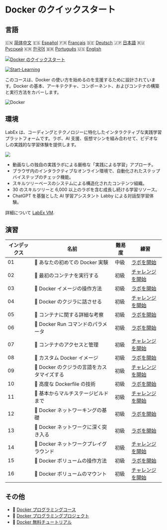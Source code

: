 # Docker のクイックスタート

## 言語

🇨🇳 [简体中文](README_zh.md) 🇪🇸 [Español](README_es.md) 🇫🇷 [Français](README_fr.md) 🇩🇪 [Deutsch](README_de.md) 🇯🇵 [日本語](README_ja.md) 🇷🇺 [Русский](README_ru.md) 🇰🇷 [한국어](README_ko.md) 🇧🇷 [Português](README_pt.md) 🇺🇸 [English](README.md) 

[![Docker のクイックスタート](https://cover-creator.labex.io/quick-start-with-docker.png?lang=ja)](https://labex.io/ja/courses/quick-start-with-docker)

[![Start-Learning](https://img.shields.io/badge/Start-Learning-whitesmoke?style=for-the-badge)](https://labex.io/ja/courses/quick-start-with-docker)

このコースは、Docker の使い方を始めるのを支援するために設計されています。Docker の基本、アーキテクチャ、コンポーネント、およびコンテナの構築と実行方法をカバーします。

![Docker](https://img.shields.io/badge/Docker-whitesmoke?style=for-the-badge&logo=docker)


## 環境

LabEx は、コーディングとテクノロジーに特化したインタラクティブな実践学習プラットフォームです。ラボ、AI 支援、仮想マシンを組み合わせて、ビデオなしの実践的な学習体験を提供します。

![](https://tutorial-screenshot.getvm.io/images/vm-1725247253.png)

- 動画なしの独自の実践ラボによる厳格な「実践による学習」アプローチ。
- ブラウザ内のインタラクティブなオンライン環境で、自動化されたステップバイステップのチェック機能。
- スキルツリーベースのシステムによる構造化されたコンテンツ組織。
- 30 のスキルツリーと 6,000 以上のラボを含む成長し続ける学習リソース。
- ChatGPT を基盤とした AI 学習アシスタント Labby による対話型学習体験。

詳細について [LabEx VM](https://support.labex.io/using-labex/virtual-machine).

## 演習

|   インデックス | 名前                                       | 難易度   | 練習                                                                                                                         |
|----------------|--------------------------------------------|----------|------------------------------------------------------------------------------------------------------------------------------|
|             01 | 📖 あなたの初めての Docker 実験            | 中級     | <a target='_blank' href='https://labex.io/ja/tutorials/docker-your-first-docker-lab-92719'>ラボを開始</a>                    |
|             02 | 🎯 最初のコンテナを実行する                | 初級     | <a target='_blank' href='https://labex.io/ja/tutorials/docker-run-your-first-container-388943'>チャレンジを開始</a>          |
|             03 | 📖 Docker イメージの操作方法               | 初級     | <a target='_blank' href='https://labex.io/ja/tutorials/docker-working-with-docker-images-388939'>ラボを開始</a>              |
|             04 | 🎯 Docker のクジラに話させる               | 初級     | <a target='_blank' href='https://labex.io/ja/tutorials/docker-make-a-docker-whale-speak-388948'>チャレンジを開始</a>         |
|             05 | 📖 コンテナに関する詳細な考察              | 初級     | <a target='_blank' href='https://labex.io/ja/tutorials/docker-diving-deeper-into-containers-388951'>ラボを開始</a>           |
|             06 | 📖 Docker Run コマンドのパラメータ         | 初級     | <a target='_blank' href='https://labex.io/ja/tutorials/docker-docker-run-command-parameters-389228'>ラボを開始</a>           |
|             07 | 🎯 コンテナのアクセスと管理                | 初級     | <a target='_blank' href='https://labex.io/ja/tutorials/docker-access-and-manage-containers-389192'>チャレンジを開始</a>      |
|             08 | 📖 カスタム Docker イメージ                | 初級     | <a target='_blank' href='https://labex.io/ja/tutorials/docker-custom-docker-images-389185'>ラボを開始</a>                    |
|             09 | 🎯 Docker のクジラの言語をカスタマイズする | 初級     | <a target='_blank' href='https://labex.io/ja/tutorials/docker-customize-docker-whale-s-language-389015'>チャレンジを開始</a> |
|             10 | 📖 高度な Dockerfile の技術                | 初級     | <a target='_blank' href='https://labex.io/ja/tutorials/docker-advanced-dockerfile-techniques-389027'>ラボを開始</a>          |
|             11 | 🎯 基本からマルチステージビルドまで        | 初級     | <a target='_blank' href='https://labex.io/ja/tutorials/docker-from-basics-to-multi-stage-builds-389193'>チャレンジを開始</a> |
|             12 | 📖 Docker ネットワーキングの基礎           | 初級     | <a target='_blank' href='https://labex.io/ja/tutorials/docker-docker-networking-basics-389048'>ラボを開始</a>                |
|             13 | 📖 Docker ネットワークに深く突き入る       | 初級     | <a target='_blank' href='https://labex.io/ja/tutorials/docker-dive-into-docker-networking-389047'>ラボを開始</a>             |
|             14 | 🎯 Docker ネットワークプレイグラウンド     | 初級     | <a target='_blank' href='https://labex.io/ja/tutorials/docker-docker-network-playground-389054'>チャレンジを開始</a>         |
|             15 | 📖 Docker ボリュームの操作方法             | 初級     | <a target='_blank' href='https://labex.io/ja/tutorials/docker-working-with-docker-volumes-389189'>ラボを開始</a>             |
|             16 | 🎯 Docker ボリュームのマウント             | 初級     | <a target='_blank' href='https://labex.io/ja/tutorials/docker-docker-volume-mounting-389116'>チャレンジを開始</a>            |

## その他

- 🔗 [Docker プログラミングコース](https://github.com/labex-labs/awesome-programming-courses)
- 🔗 [Docker プログラミングプロジェクト](https://github.com/labex-labs/awesome-programming-projects)
- 🔗 [Docker 無料チュートリアル](https://github.com/labex-labs/docker-free-tutorials)

